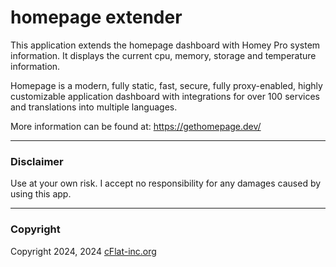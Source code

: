 # homepage extender

This application extends the homepage dashboard with Homey Pro system information. It displays the current cpu, memory, storage and temperature information.

Homepage is a modern, fully static, fast, secure, fully proxy-enabled, highly customizable application dashboard with integrations for over 100 services and translations into multiple languages.

More information can be found at: https://gethomepage.dev/

---

### Disclaimer

Use at your own risk. I accept no responsibility for any damages caused by using this app.
  
---

### Copyright

Copyright 2024, 2024 [cFlat-inc.org](https://cFlat-inc.org)
